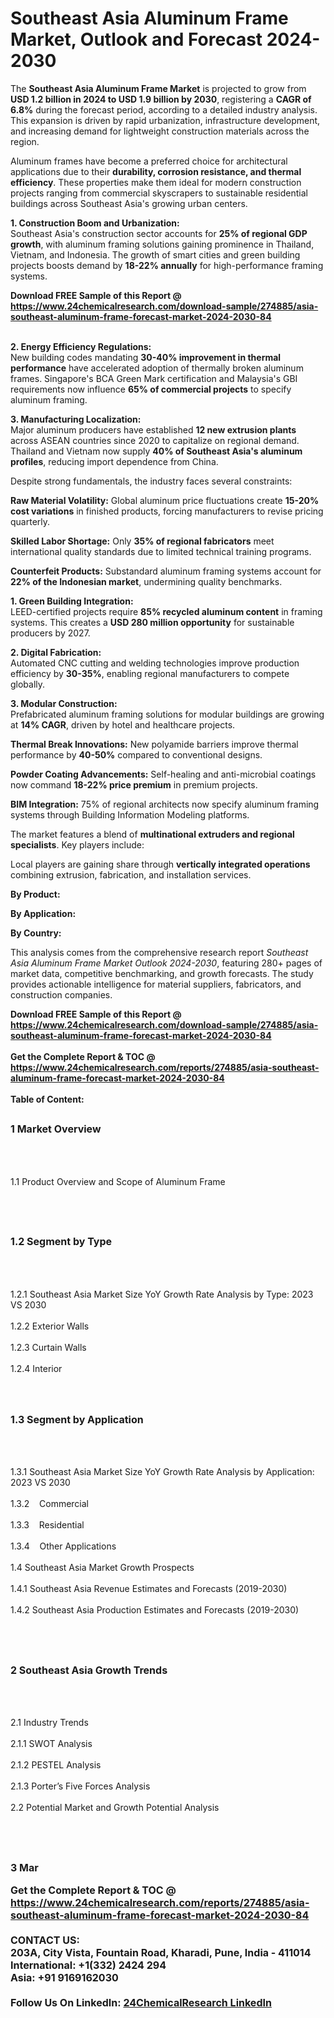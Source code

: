 <h1>Southeast Asia Aluminum Frame Market, Outlook and Forecast 2024-2030</h1><p>The <strong>Southeast Asia Aluminum Frame Market</strong> is projected to grow from <strong>USD 1.2 billion in 2024 to USD 1.9 billion by 2030</strong>, registering a <strong>CAGR of 6.8%</strong> during the forecast period, according to a detailed industry analysis. This expansion is driven by rapid urbanization, infrastructure development, and increasing demand for lightweight construction materials across the region.</p><p>Aluminum frames have become a preferred choice for architectural applications due to their <strong>durability, corrosion resistance, and thermal efficiency</strong>. These properties make them ideal for modern construction projects ranging from commercial skyscrapers to sustainable residential buildings across Southeast Asia's growing urban centers.</p><p><strong>1. Construction Boom and Urbanization:</strong><br>
Southeast Asia's construction sector accounts for <strong>25% of regional GDP growth</strong>, with aluminum framing solutions gaining prominence in Thailand, Vietnam, and Indonesia. The growth of smart cities and green building projects boosts demand by <strong>18-22% annually</strong> for high-performance framing systems.</p><div><b>Download FREE Sample of this Report @ 
            <a href="https://www.24chemicalresearch.com/download-sample/274885/asia-southeast-aluminum-frame-forecast-market-2024-2030-84">
            https://www.24chemicalresearch.com/download-sample/274885/asia-southeast-aluminum-frame-forecast-market-2024-2030-84</a></b></div><br><p><strong>2. Energy Efficiency Regulations:</strong><br>
New building codes mandating <strong>30-40% improvement in thermal performance</strong> have accelerated adoption of thermally broken aluminum frames. Singapore's BCA Green Mark certification and Malaysia's GBI requirements now influence <strong>65% of commercial projects</strong> to specify aluminum framing.</p><p><strong>3. Manufacturing Localization:</strong><br>
Major aluminum producers have established <strong>12 new extrusion plants</strong> across ASEAN countries since 2020 to capitalize on regional demand. Thailand and Vietnam now supply <strong>40% of Southeast Asia's aluminum profiles</strong>, reducing import dependence from China.</p><p>Despite strong fundamentals, the industry faces several constraints:</p><p><strong>Raw Material Volatility:</strong> Global aluminum price fluctuations create <strong>15-20% cost variations</strong> in finished products, forcing manufacturers to revise pricing quarterly.</p><p><strong>Skilled Labor Shortage:</strong> Only <strong>35% of regional fabricators</strong> meet international quality standards due to limited technical training programs.</p><p><strong>Counterfeit Products:</strong> Substandard aluminum framing systems account for <strong>22% of the Indonesian market</strong>, undermining quality benchmarks.</p><p><strong>1. Green Building Integration:</strong><br>
LEED-certified projects require <strong>85% recycled aluminum content</strong> in framing systems. This creates a <strong>USD 280 million opportunity</strong> for sustainable producers by 2027.</p><p><strong>2. Digital Fabrication:</strong><br>
Automated CNC cutting and welding technologies improve production efficiency by <strong>30-35%</strong>, enabling regional manufacturers to compete globally.</p><p><strong>3. Modular Construction:</strong><br>
Prefabricated aluminum framing solutions for modular buildings are growing at <strong>14% CAGR</strong>, driven by hotel and healthcare projects.</p><p><strong>Thermal Break Innovations:</strong> New polyamide barriers improve thermal performance by <strong>40-50%</strong> compared to conventional designs.</p><p><strong>Powder Coating Advancements:</strong> Self-healing and anti-microbial coatings now command <strong>18-22% price premium</strong> in premium projects.</p><p><strong>BIM Integration:</strong> 75% of regional architects now specify aluminum framing systems through Building Information Modeling platforms.</p><p>The market features a blend of <strong>multinational extruders and regional specialists</strong>. Key players include:</p><p>Local players are gaining share through <strong>vertically integrated operations</strong> combining extrusion, fabrication, and installation services.</p><p><strong>By Product:</strong></p><p><strong>By Application:</strong></p><p><strong>By Country:</strong></p><p>This analysis comes from the comprehensive research report <em>Southeast Asia Aluminum Frame Market Outlook 2024-2030</em>, featuring 280+ pages of market data, competitive benchmarking, and growth forecasts. The study provides actionable intelligence for material suppliers, fabricators, and construction companies.</p><div><b>Download FREE Sample of this Report @ 
            <a href="https://www.24chemicalresearch.com/download-sample/274885/asia-southeast-aluminum-frame-forecast-market-2024-2030-84">
            https://www.24chemicalresearch.com/download-sample/274885/asia-southeast-aluminum-frame-forecast-market-2024-2030-84</a></b></div><br><div><b>Get the Complete Report & TOC @ 
            <a href="https://www.24chemicalresearch.com/reports/274885/asia-southeast-aluminum-frame-forecast-market-2024-2030-84">
            https://www.24chemicalresearch.com/reports/274885/asia-southeast-aluminum-frame-forecast-market-2024-2030-84</a></b></div><br>
            <b>Table of Content:</b><p><h2><span style="font-size:16px"><strong>1 Market Overview&nbsp;&nbsp; &nbsp;</strong></span></h2><br />
<br />
<p>1.1 Product Overview and Scope of Aluminum Frame&nbsp;</p><br />
<br />
<h2><strong><span style="font-size:16px">1.2 Segment by Type&nbsp;&nbsp; &nbsp;</span></strong></h2><br />
<br />
<p>1.2.1 Southeast Asia Market Size YoY Growth Rate Analysis by Type: 2023 VS 2030&nbsp;&nbsp; &nbsp;<br /><br />
1.2.2 Exterior Walls&nbsp;&nbsp; &nbsp;<br /><br />
1.2.3 Curtain Walls<br /><br />
1.2.4 Interior<br /><br />
<br />
<h2><span style="font-size:16px"><strong>1.3 Segment by Application&nbsp;&nbsp;</strong></span></h2><br />
<br />
<p>1.3.1 Southeast Asia Market Size YoY Growth Rate Analysis by Application: 2023 VS 2030&nbsp;&nbsp; &nbsp;<br /><br />
1.3.2&nbsp;&nbsp; &nbsp;Commercial<br /><br />
1.3.3&nbsp;&nbsp; &nbsp;Residential<br /><br />
1.3.4&nbsp;&nbsp; &nbsp;Other Applications<br /><br />
1.4 Southeast Asia Market Growth Prospects&nbsp;&nbsp; &nbsp;<br /><br />
1.4.1 Southeast Asia Revenue Estimates and Forecasts (2019-2030)&nbsp;&nbsp; &nbsp;<br /><br />
1.4.2 Southeast Asia Production Estimates and Forecasts (2019-2030)&nbsp;&nbsp;</p><br />
<br />
<h2><span style="font-size:16px"><strong>2 Southeast Asia Growth Trends&nbsp;&nbsp; &nbsp;</strong></span></h2><br />
<br />
<p>2.1 Industry Trends&nbsp;&nbsp; &nbsp;<br /><br />
2.1.1 SWOT Analysis&nbsp;&nbsp; &nbsp;<br /><br />
2.1.2 PESTEL Analysis&nbsp;&nbsp; &nbsp;<br /><br />
2.1.3 Porter&rsquo;s Five Forces Analysis&nbsp;&nbsp; &nbsp;<br /><br />
2.2 Potential Market and Growth Potential Analysis&nbsp;&nbsp; &nbsp;</p><br />
<br />
<h2><span style="font-size:16px"><strong>3 Mar</p><div><b>Get the Complete Report & TOC @ 
            <a href="https://www.24chemicalresearch.com/reports/274885/asia-southeast-aluminum-frame-forecast-market-2024-2030-84">
            https://www.24chemicalresearch.com/reports/274885/asia-southeast-aluminum-frame-forecast-market-2024-2030-84</a></b></div><br><b>CONTACT US:</b><br>
            203A, City Vista, Fountain Road, Kharadi, Pune, India - 411014<br>
            International: +1(332) 2424 294<br>
            Asia: +91 9169162030 <br><br>
            Follow Us On LinkedIn: <a href="https://www.linkedin.com/company/24chemicalresearch/">24ChemicalResearch LinkedIn</a>